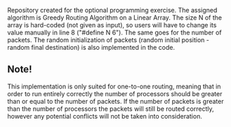 Repository created for the optional programming exercise. The assigned algorithm is Greedy Routing Algorithm on a Linear Array. The size N of the array is hard-coded (not given as input), so users will have to change its value manually in line 8 ("#define N 6"). The same goes for the number of packets. The random initialization of packets (random initial position - random final destination) is also implemented in the code. 

## Note!
This implementation is only suited for one-to-one routing, meaning that in order to run entirely correctly the number of processors should be greater than or equal to the number of packets. If the number of packets is greater than the number of processors the packets will still be routed correctly, however any potential conflicts will not be taken into consideration.
